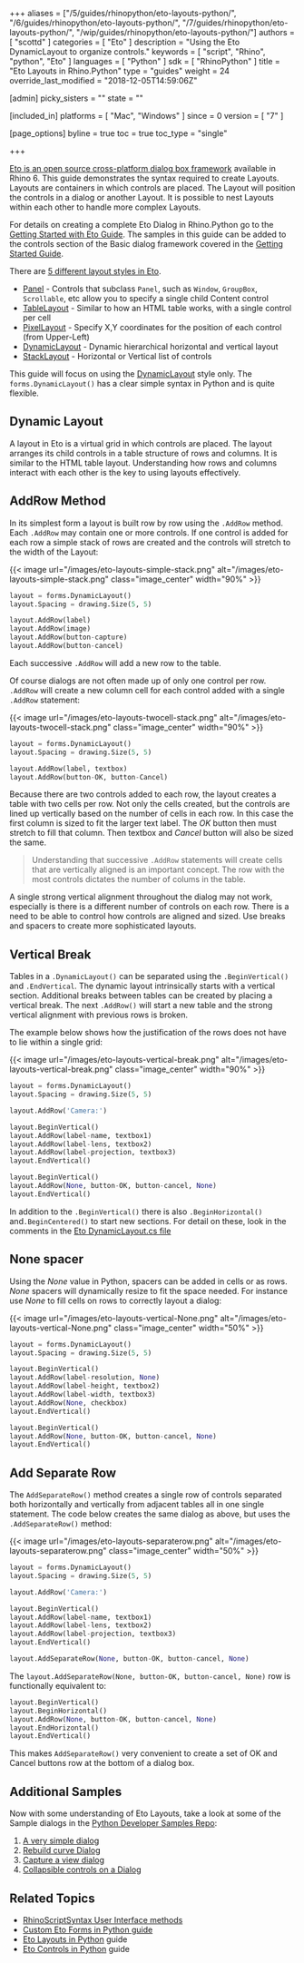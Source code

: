 +++
aliases = ["/5/guides/rhinopython/eto-layouts-python/", "/6/guides/rhinopython/eto-layouts-python/", "/7/guides/rhinopython/eto-layouts-python/", "/wip/guides/rhinopython/eto-layouts-python/"]
authors = [ "scottd" ]
categories = [ "Eto" ]
description = "Using the Eto DynamicLayout to organize controls."
keywords = [ "script", "Rhino", "python", "Eto" ]
languages = [ "Python" ]
sdk = [ "RhinoPython" ]
title = "Eto Layouts in Rhino.Python"
type = "guides"
weight = 24
override_last_modified = "2018-12-05T14:59:06Z"

[admin]
picky_sisters = ""
state = ""

[included_in]
platforms = [ "Mac", "Windows" ]
since = 0
version = [ "7" ]

[page_options]
byline = true
toc = true
toc_type = "single"

+++

[Eto is an open source cross-platform dialog box framework](https://github.com/picoe/Eto/wiki) available in Rhino 6.  This guide demonstrates the syntax required to create Layouts.  Layouts are containers in which controls are placed.  The Layout will position the controls in a dialog or another Layout. It is possible to nest Layouts within each other to handle more complex Layouts.

For details on creating a complete Eto Dialog in Rhino.Python go to the [Getting Started with Eto Guide](/guides/rhinopython/eto-forms-python/). The samples in this guide can be added to the controls section of the Basic dialog framework covered in the [Getting Started Guide](/guides/rhinopython/eto-forms-python/).

There are [5 different layout styles in Eto](https://github.com/picoe/Eto/wiki/Containers).  

- [Panel](https://github.com/picoe/Eto/blob/develop/Source/Eto/Forms/Controls/Panel.cs) - Controls that subclass `Panel`, such as `Window`, `GroupBox`, `Scrollable`, etc allow you to specify a single child Content control
- [TableLayout](https://github.com/picoe/Eto/wiki/TableLayout) - Similar to how an HTML table works, with a single control per cell
- [PixelLayout](https://github.com/picoe/Eto/wiki/PixelLayout) - Specify X,Y coordinates for the position of each control (from Upper-Left)
- [DynamicLayout](https://github.com/picoe/Eto/wiki/DynamicLayout) - Dynamic hierarchical horizontal and vertical layout
- [StackLayout](https://github.com/picoe/Eto/wiki/StackLayout) - Horizontal or Vertical list of controls

This guide will focus on using the [DynamicLayout](https://github.com/picoe/Eto/blob/develop/Source/Eto/Forms/Layout/DynamicLayout.cs. ) style only.  The `forms.DynamicLayout()` has a clear simple syntax in Python and is quite flexible. 

## Dynamic Layout

A layout in Eto is a virtual grid in which controls are placed. The layout arranges its child controls in a table structure of rows and columns. It is similar to the HTML table layout. Understanding how rows and columns interact with each other is the key to using layouts effectively. 

## AddRow Method

In its simplest form a layout is built row by row using the `.AddRow` method.  Each `.AddRow` may contain one or more controls. If one control is added for each row a simple stack of rows are created and the controls will stretch to the width of the Layout:  

{{< image url="/images/eto-layouts-simple-stack.png" alt="/images/eto-layouts-simple-stack.png" class="image_center" width="90%" >}}

```python
layout = forms.DynamicLayout()
layout.Spacing = drawing.Size(5, 5)

layout.AddRow(label)
layout.AddRow(image)
layout.AddRow(button-capture)
layout.AddRow(button-cancel)
```

Each successive `.AddRow` will add a new row to the table.

Of course dialogs are not often made up of only one control per row.  `.AddRow` will create a new column cell for each control added with a single `.AddRow` statement:

{{< image url="/images/eto-layouts-twocell-stack.png" alt="/images/eto-layouts-twocell-stack.png" class="image_center" width="90%" >}}

```python
layout = forms.DynamicLayout()
layout.Spacing = drawing.Size(5, 5)

layout.AddRow(label, textbox)
layout.AddRow(button-OK, button-Cancel)
```

Because there are two controls added to each row, the layout creates a table with two cells per row. Not only the cells created, but the controls are lined up vertically based on the number of cells in each row. In this case the first column is sized to fit the larger text label.  The *OK* button then must stretch to fill that column.  Then textbox and *Cancel* button will also be sized the same. 

>  Understanding that successive `.AddRow` statements will create cells that are vertically aligned is an important concept. The row with the most controls dictates the number of colums in the table.

A single strong vertical alignment throughout the dialog may not work, especially is there is a different number of controls on each row.  There is a need to be able to control how controls are aligned and sized.  Use breaks and spacers to create more sophisticated layouts.

## Vertical Break

Tables in a `.DynamicLayout()` can be separated using the `.BeginVertical()` and `.EndVertical`. The dynamic layout intrinsically starts with a vertical section. Additional breaks between tables can be created by placing a vertical break.  The next `.AddRow()` will start a new table and the strong vertical alignment with previous rows is broken.

The example below shows how the justification of the rows does not have to lie within a single grid:

{{< image url="/images/eto-layouts-vertical-break.png" alt="/images/eto-layouts-vertical-break.png" class="image_center" width="90%" >}}

```python
layout = forms.DynamicLayout()
layout.Spacing = drawing.Size(5, 5)

layout.AddRow('Camera:')

layout.BeginVertical()
layout.AddRow(label-name, textbox1)
layout.AddRow(label-lens, textbox2)
layout.AddRow(label-projection, textbox3)
layout.EndVertical()

layout.BeginVertical()
layout.AddRow(None, button-OK, button-cancel, None)
layout.EndVertical()
```

In addition to the  `.BeginVertical()` there is also `.BeginHorizontal()` and`.BeginCentered()` to start new sections. For detail on these, look in the comments in the [Eto DynamicLayout.cs file](https://github.com/picoe/Eto/blob/cf4c31951a28de8d0bf17270719526a96fc689fe/Source/Eto/Forms/Layout/DynamicLayout.cs)   

## None spacer

Using the *None* value in Python, spacers can be added in cells or as rows. *None* spacers will dynamically resize  to fit the space needed.  For instance use *None* to fill cells on rows to correctly layout a dialog:

{{< image url="/images/eto-layouts-vertical-None.png" alt="/images/eto-layouts-vertical-None.png" class="image_center" width="50%" >}}

```python
layout = forms.DynamicLayout()
layout.Spacing = drawing.Size(5, 5)

layout.BeginVertical()
layout.AddRow(label-resolution, None)
layout.AddRow(label-height, textbox2)
layout.AddRow(label-width, textbox3)
layout.AddRow(None, checkbox)
layout.EndVertical()

layout.BeginVertical()
layout.AddRow(None, button-OK, button-cancel, None)
layout.EndVertical()
```

## Add Separate Row

The `AddSeparateRow()` method creates a single row of controls separated both horizontally and vertically from adjacent tables all in one single statement.  The code below creates the same dialog as above, but uses the `.AddSeparateRow()` method:

{{< image url="/images/eto-layouts-separaterow.png" alt="/images/eto-layouts-separaterow.png" class="image_center" width="50%" >}}

```python
layout = forms.DynamicLayout()
layout.Spacing = drawing.Size(5, 5)

layout.AddRow('Camera:')

layout.BeginVertical()
layout.AddRow(label-name, textbox1)
layout.AddRow(label-lens, textbox2)
layout.AddRow(label-projection, textbox3)
layout.EndVertical()

layout.AddSeparateRow(None, button-OK, button-cancel, None)

```

The `layout.AddSeparateRow(None, button-OK, button-cancel, None)` row is functionally equivalent to:

```python
layout.BeginVertical()
layout.BeginHorizontal()
layout.AddRow(None, button-OK, button-cancel, None)
layout.EndHorizontal()
layout.EndVertical()
```

This makes `AddSeparateRow()` very convenient to create a set of OK and Cancel buttons row at the bottom of a dialog box.

## Additional Samples  

Now with some understanding of Eto Layouts, take a look at some of the Sample dialogs in the [Python Developer Samples Repo](https://github.com/mcneel/rhino-developer-samples/blob/master/rhinopython):

1.  [A very simple dialog](https://github.com/mcneel/rhino-developer-samples/blob/master/rhinopython/SampleEtoDialog.py)
2.  [Rebuild curve Dialog](https://github.com/mcneel/rhino-developer-samples/blob/master/rhinopython/SampleEtoRebuildCurve.py)
3.  [Capture a view dialog](https://github.com/mcneel/rhino-developer-samples/blob/master/rhinopython/SampleEtoViewCaptureDialog.py)
4.  [Collapsible controls on a Dialog](https://github.com/mcneel/rhino-developer-samples/blob/master/rhinopython/SampleEtoCollapsibleDialog.py)

## Related Topics

- [RhinoScriptSyntax User Interface methods](/api/RhinoScriptSyntax/win/#userinterface)
- [Custom Eto Forms in Python guide](/guides/rhinopython/eto-forms-python/)
- [Eto Layouts in Python](/guides/rhinopython/eto-layouts-python/) guide
- [Eto Controls in Python](/guides/rhinopython/eto-controls-python/) guide

